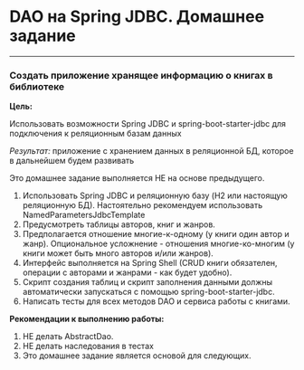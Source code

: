 # DAO на Spring JDBC. Домашнее задание

---

### Создать приложение хранящее информацию о книгах в библиотеке

**Цель:**

Использовать возможности Spring JDBC и spring-boot-starter-jdbc для подключения к реляционным базам данных

*Результат:* приложение с хранением данных в реляционной БД, которое в дальнейшем будем развивать

Это домашнее задание выполняется НЕ на основе предыдущего.

1. Использовать Spring JDBC и реляционную базу (H2 или настоящую реляционную БД). 
   Настоятельно рекомендуем использовать NamedParametersJdbcTemplate
2. Предусмотреть таблицы авторов, книг и жанров.
3. Предполагается отношение многие-к-одному (у книги один автор и жанр). Опциональное усложнение - отношения многие-ко-многим (у книги может быть много авторов и/или жанров).
4. Интерфейс выполняется на Spring Shell (CRUD книги обязателен, операции с авторами и жанрами - как будет удобно).
5. Скрипт создания таблиц и скрипт заполнения данными должны автоматически запускаться с помощью spring-boot-starter-jdbc.
6. Написать тесты для всех методов DAO и сервиса работы с книгами.

**Рекомендации к выполнению работы:**

1. НЕ делать AbstractDao.
2. НЕ делать наследования в тестах
3. Это домашнее задание является основой для следующих.